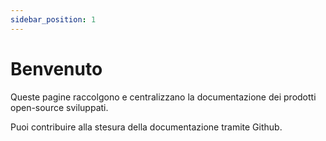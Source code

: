 ```yaml
---
sidebar_position: 1
---
```


# Benvenuto

Queste pagine raccolgono e centralizzano la documentazione dei prodotti open-source sviluppati.

Puoi contribuire alla stesura della documentazione tramite Github.
